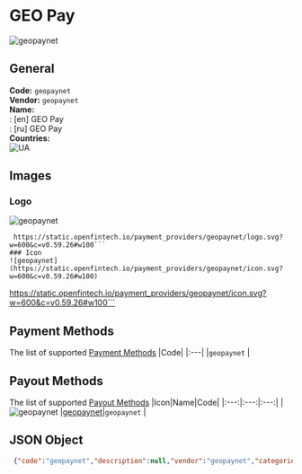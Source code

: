 # GEO Pay 
![geopaynet](https://static.openfintech.io/payment_providers/geopaynet/logo.svg?w=600&c=v0.59.26#w100)  
## General 
**Code:** `geopaynet`  
**Vendor:** `geopaynet`  
**Name:**  
:	[en] GEO Pay  
:	[ru] GEO Pay  
**Countries:**  
![UA](https://cdnjs.cloudflare.com/ajax/libs/flag-icon-css/3.3.0/flags/4x3/UA.svg#w24)  
 
## Images 
### Logo 
![geopaynet](https://static.openfintech.io/payment_providers/geopaynet/logo.svg?w=600&c=v0.59.26#w100)  
```
 https://static.openfintech.io/payment_providers/geopaynet/logo.svg?w=600&c=v0.59.26#w100```  
### Icon 
![geopaynet](https://static.openfintech.io/payment_providers/geopaynet/icon.svg?w=600&c=v0.59.26#w100)  
```
 https://static.openfintech.io/payment_providers/geopaynet/icon.svg?w=600&c=v0.59.26#w100```  
## Payment Methods 
The list of supported  [Payment Methods](#) 
|Code| 
|:---| 
|`geopaynet` | 
 
## Payout Methods 
The list of supported  [Payout Methods](#) 
|Icon|Name|Code| 
|:---:|:---:|:---:| 
|![geopaynet](https://static.openfintech.io/payout_methods/geopaynet/icon.png?w=278&c=v0.59.26#w40) |[geopaynet](#)|`geopaynet` | 
 
## JSON Object 
```json
 {"code":"geopaynet","description":null,"vendor":"geopaynet","categories":null,"countries":["UA"],"payment_method":["geopaynet"],"payout_method":["geopaynet"],"metadata":null,"name":{"en":"GEO Pay","ru":"GEO Pay"}}```  

